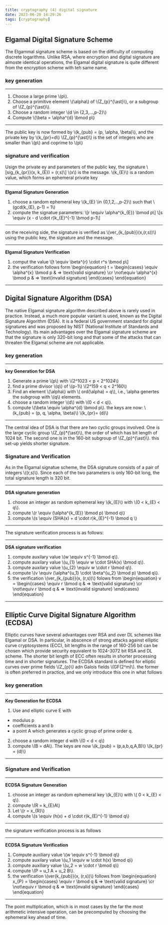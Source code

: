 ```yaml
---
title: cryptography (4) digital signature
date: 2023-06-20 14:29:26
tags: [cryptography]
---
```

<script
  src="https://cdn.mathjax.org/mathjax/latest/MathJax.js?config=TeX-AMS-MML_HTMLorMML"
  type="text/javascript">
</script>

## Elgamal Digital Signature Scheme
The Elgammal signature scheme is based on the difficulty of computing discrete logarithms. Unlike RSA, where encryption and digital signature are almoste identical operations, the Elgamal digital signature is quite different from the encryption scheme with teh same name.

### key generation
***
1. Choose a large prime \\(p\\).
2. Choose a primitive element \\(\alpha\\) of \\(Z_{p}^{\ast}\\), or a subgroup of \\(Z_{p}^{\ast}\\).
3. Choose a random integer \\(d \in {2,3,...,p-2}\\)
4. Compute \\(\beta = \alpha^{d} \bmod p\\)
***
The public key is now formed by \\(k_{pub} = (p, \alpha, \beta)\\), and the private key by \\(k_{pr}=d\\)
\\(Z_{p}^{\ast}\\) is the set of integers who are smaller than \\(p\\) and coprime to \\(p\\)

### signature and verification
Usign the private ey and parameters of the public key, the signature
\\[sig_{k_{pr}}(x, k_{E}) = (r,s)\\]
\\(x\\) is the message. \\(k_{E}\\) is a random value, which forms an ephemeral private key
***
**Elgamal Signature Generation**
1. choose a random ephemeral key \\(k_{E} \in {0,1,2,..,p-2}\\) such that \\(gcd(k_{E}, p-1) = 1\\)
2. compute the signatue parameters:
\\[r \equiv \alpha^{k_{E}} \bmod p\\]
\\[s \equiv (x - d \cdot r)k_{E}^{-1} \bmod p-1\\]
***
on the receiving side, the signature is verified as \\(ver_{k_{pub}}(x,(r,s))\\) using the public key, the signature and the message.
***
**Elgamal Signature Verification**
1. comput the value 
\\[t \equiv \beta^{r} \cdot r^s \bmod p\\]
2. the verification follows form
\begin{equation}
t = 
\begin{cases}
\equiv \alpha^{x} \bmod p & => \text{valid signature} \cr
\not\equiv \alpha^{x} \bmod p  & => \text{invalid signature}
\end{cases}
\end{equation}
***

## Digital Signature Algorithm (DSA)
The native Elgamal signature algorithm described above is rarely used in practice. Instead, a much more popular variant is used, known as the Digital Signature Algorithm (DSA). It is a federal US government standard for digital signatures and was proposed by NIST (National Institute of Standards and Technology). Its main advantages over the Elgamal signature scheme are that the signature is only 320-bit long and that some of the attacks
 that can threaten the Elgamal scheme are not applicable.
### key generation
***
**key Generation for DSA**
1. Generate a prime \\(p\\) with \\(2^1023 < p < 2^1024\\)
2. find a prime divisor \\(q\\) of \\(p-1\\) \\(2^159 < q < 2^160\\)
3. Find an element \\(\alpha\\) with \\( ord(\alpha) = q\\), i.e., \alpha genertes the subgroup with \\(q\\) elements.
4. choose a random integer \\(d\\) with \\(0 < d < q\\).
5. compute \\(\beta \equiv \alpha^{d} \bmod p\\).
the keys are now:
\\(k_{pub} = (p, q, \alpha, \beta)\\)
\\(k_{pr}= (d)\\)
***
The central idea of DSA is that there are two cyclic groups involved. One is the large cyclic group \\(Z_{p}*{\ast}\\), the order of which has bit length of 1024 bit. The second one is in the 160-bit subgroup of \\(Z_{p}^{\ast}\\). this set-up yields shorter signature.

### Signature and Verification
As in the Elgamal signatue scheme, the DSA signature consists of a pair of integers \\((r,s)\\). Since each of the two parameters is only 160-bit long, the total signature length is 320 bit. 
***
**DSA signature generation**
1. choose an integer as random ephemeral key \\(k_{E}\\) with \\(0 < k_{E} < q\\).
2. compute \\(r \equiv (\alpha^{k_{E}} \bmod p) \bmod q\\)
3. compute \\(s \equiv (SHA(x) + d \cdot r)k_{E}^{-1} \bmod q \\)
***

The signature verification process is as follows:
***
**DSA signature verification**
1. compute auxilary value \\(w \equiv s^{-1} \bmod q\\).
2. compute auxilary value \\(u_{1} \equiv w \cdot SHA(x) \bmod q\\).
3. compute auxilary value \\(u_{2} \equiv w \cdot r \bmod q\\).
4. compute \\(v \equiv (\alpha^{u_1} \cdot \beta^{u_2} \bmod p) \bmod q\\).
5. the verification \\(ver_{k_{pub}}(x, (r,s))\\) folows from
\begin{equation}
v = 
\begin{cases}
\equiv r \bmod q & => \text{valid signature} \cr
\not\equiv r \bmod q  & => \text{invalid signature}
\end{cases}
\end{equation}
***

## Elliptic Curve Digital Signature Algorithm (ECDSA)
Elliptic curves have several advantages over RSA and over DL schemes like Elgamal or DSA. In particular, in abscence of strong attacks against elliptic curve cryptosystems (ECC), bit lengths in the range of 160-256 bit can be chosen which provide security equivalent to 1024-3072 bit RSA and DL scheme. The shorter bit length of ECC often results in shorter processing time and in shorter signatures. 
The ECDSA standard is defined for elliptic curves over prime fields \\(Z_{p}\\) adn Galois fields \\(GF(2^m)\\). the former is often preferred in practice, and we only introduce this one in what follows
### key generation
***
**Key Generation for ECDSA**
1. Use and elliptic curve E with 
- modulus p
- coefficients a and b
- a point A which generates a cyclic group of prime order q.
2. choose a random integer d with \\(0 < d < q\\)
3. compute \\(B = dA\\).
The keys are now
\\(k_{pub} = (p,a,b,q,A,B)\\)
\\(k_{pr} = (d)\\)
***

### Signature and Verification
***
**ECDSA Signature Generation**
1. choose an integer as random ephemeral key \\(k_{E}\\) with \\( 0 < k_{E} < q\\).
2. compute \\(R = k_{E}A\\)
3. Let \\(r = x_{R}\\)
4. compute \\(s \equiv (h(x) + d \cdot r)k_{E}^{-1} \bmod q\\)
***
the signature verification process is as follows
***
**ECDSA Signature Verification**
1. Compute auxiliary value \\(w \equiv s^{-1} \bmod q\\)
2. compute auxilary value \\(u_1 \equiv w \cdot h(x) \bmod q\\)
3. compute auxiliary value \\(u_2 = w \cdot r \bmod q\\)
4. compute \\(P = u_1 A + u_2 B\\).
5. the verification \\(ver{k_{pub}}(x, (r,s))\\) follows from
\begin{equation}
x_{P} = 
\begin{cases}
\equiv r \bmod q & => \text{valid signature} \cr
\not\equiv r \bmod q  & => \text{invalid signature}
\end{cases}
\end{equation}
***
The point multiplication, which is in most cases by the far the most arithmetic intensive operation, can be precomputed by choosing the ephemeral key ahead of time.